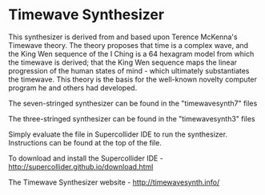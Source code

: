 # Timewave Synthesizer
This synthesizer is derived from and based upon Terence McKenna's Timewave theory. The theory proposes that time is a complex wave, and the King Wen sequence of the I Ching is a 64 hexagram model from which the timewave is derived; that the King Wen sequence maps the linear progression of the human states of mind - which ultimately substantiates the timewave. This theory is the basis for the well-known novelty computer program he and others had developed. 


The seven-stringed synthesizer can be found in the "timewavesynth7" files

The three-stringed synthesizer can be found in the "timewavesynth3" files

Simply evaluate the file in Supercollider IDE to run the synthesizer. Instructions can be found at the top of the file.

To download and install the Supercollider IDE - http://supercollider.github.io/download.html

The Timewave Synthesizer website - http://timewavesynth.info/


